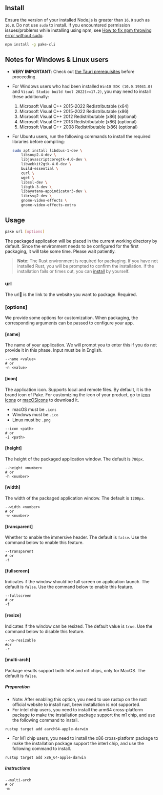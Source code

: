 ## Install

Ensure the version of your installed Node.js is greater than `16.0` such as `16.8`. Do not use `sudo` to install. If you encountered permission issues/problems while installing using npm, see [How to fix npm throwing error without sudo](https://stackoverflow.com/questions/16151018/how-to-fix-npm-throwing-error-without-sudo).

```bash
npm install -g pake-cli
```

## Notes for Windows & Linux users

- **VERY IMPORTANT**: Check out [the Tauri prerequisites](https://tauri.app/v1/guides/getting-started/prerequisites) before proceeding.
- For Windows users who had been installed `Win10 SDK (10.0.19041.0)` and `Visual Studio build tool 2022(>=17.2)`, you may need to install these additionally:

  1. Microsoft Visual C++ 2015-2022 Redistributable (x64)
  2. Microsoft Visual C++ 2015-2022 Redistributable (x86)
  3. Microsoft Visual C++ 2012 Redistributable (x86) (optional)
  4. Microsoft Visual C++ 2013 Redistributable (x86) (optional)
  5. Microsoft Visual C++ 2008 Redistributable (x86) (optional)

- For Ubuntu users, run the following commands to install the required libraries before compiling:

  ```bash
  sudo apt install libdbus-1-dev \
      libsoup2.4-dev \
      libjavascriptcoregtk-4.0-dev \
      libwebkit2gtk-4.0-dev \
      build-essential \
      curl \
      wget \
      libssl-dev \
      libgtk-3-dev \
      libayatana-appindicator3-dev \
      librsvg2-dev \
      gnome-video-effects \
      gnome-video-effects-extra
  ```

## Usage

```bash
pake url [options]
```

The packaged application will be placed in the current working directory by default. Since the environment needs to be configured for the first packaging, it will take some time. Please wait patiently.

> **Note**:
> The Rust environment is required for packaging. If you have not installed Rust, you will be prompted to confirm the installation. If the installation fails or times out, you can [install](https://www.rust-lang.org/tools/install) by yourself.

### url

The url🔗 is the link to the website you want to package. Required.

### [options]

We provide some options for customization. When packaging, the corresponding arguments can be passed to configure your app.

#### [name]

The name of your application. We will prompt you to enter this if you do not provide it in this phase. Input must be in English.

```shell
--name <value>
# or
-n <value>
```

#### [icon]

The application icon. Supports local and remote files. By default, it is the brand icon of Pake. For customizing the icon of your product, go to [icon icons](https://icon-icons.com) or [macOSicons](https://macosicons.com/#/) to download it.

- macOS must be `.icns`
- Windows must be `.ico`
- Linux must be `.png`

```shell
--icon <path>
# or
-i <path>
```

#### [height]

The height of the packaged application window. The default is `780px`.

```shell
--height <number>
# or
-h <number>
```

#### [width]

The width of the packaged application window. The default is `1200px`.

```shell
--width <number>
# or
-w <number>
```

#### [transparent]

Whether to enable the immersive header. The default is `false`. Use the command below to enable this feature.

```shell
--transparent
# or
-t
```

#### [fullscreen]

Indicates if the window should be full screen on application launch. The default is `false`.
Use the command below to enable this feature.

```shell
--fullscreen
# or
-f
```

#### [resize]

Indicates if the window can be resized. The default value is `true`.
Use the command below to disable this feature.

```shell
--no-resizable
#or
-r
```

#### [multi-arch]

Package results support both Intel and m1 chips, only for MacOS. The default is `false`.

##### Preparation

- Note: After enabling this option, you need to use rustup on the rust official website to install rust, brew installation is not supported.
- For intel chip users, you need to install the arm64 cross-platform package to make the installation package support the m1 chip, and use the following command to install.

```shell
rustup target add aarch64-apple-darwin
```

- For M1 chip users, you need to install the x86 cross-platform package to make the installation package support the interl chip, and use the following command to install.

```shell
rustup target add x86_64-apple-darwin
```

##### Instructions

```shell
--multi-arch
# or
-m
```
